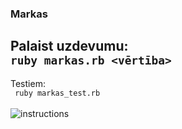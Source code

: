 ### Markas

Palaist uzdevumu:<br>
```ruby markas.rb <vērtība>```
---
Testiem:  
``` ruby markas_test.rb```<br><br>
<img src="instructions.gif" alt="instructions">
